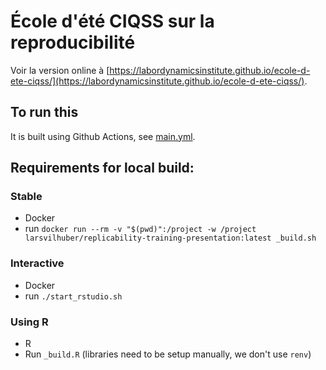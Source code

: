 # École d'été CIQSS  sur la reproducibilité

Voir la version online à [https://labordynamicsinstitute.github.io/ecole-d-ete-ciqss/](https://labordynamicsinstitute.github.io/ecole-d-ete-ciqss/).

## To run this

It is built using Github Actions, see [main.yml](.github/workflows/main.yml).

## Requirements for local build:

### Stable

- Docker
- run `docker run --rm -v "$(pwd)":/project -w /project larsvilhuber/replicability-training-presentation:latest _build.sh`

### Interactive

- Docker
- run `./start_rstudio.sh`

### Using R

- R
- Run `_build.R` (libraries need to be setup manually, we don't use `renv`)

